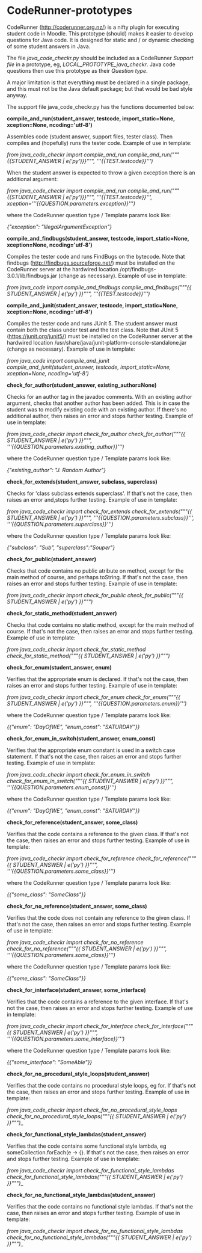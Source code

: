 # CodeRunner-prototypes
CodeRunner (http://coderunner.org.nz/) is a nifty plugin for executing student code in Moodle. This prototype (should) makes it easier to develop questions for Java code. It is designed for static and / or dynamic checking of some student answers in Java.

The file _java_code_checkr.py_ should be included as a CodeRunner _Support file_ in a prototype, eg, _LOCAL_PROTOTYPE_java_checkr_.
Java code questions then use this prototype as their _Question type_.

A major limitation is that everything must be declared in a single package, and this must not be the Java default package; but that
would be bad style anyway.

The support file java_code_checkr.py has the functions documented below:



 

__compile_and_run(student_answer, testcode, import_static=None, xception=None, ncoding='utf-8')__

Assembles code (student answer, support files, tester class).
Then compiles and (hopefully) runs the tester code.
Example of use in template:

_from java_code_checkr import compile_and_run
compile_and_run("""{{STUDENT_ANSWER | e('py')}}""", '''{{TEST.testcode}}''')_

When the student answer is expected to throw a given exception there is an additional argument:

_from java_code_checkr import compile_and_run
compile_and_run("""{{STUDENT_ANSWER | e('py')}}""", '''{{TEST.testcode}}''', xception='''{{QUESTION.parameters.exception}}''')_
    
where the CodeRunner question type / Template params look like:

_{"exception": "IllegalArgumentException"}_




__compile_and_findbugs(student_answer, testcode, import_static=None, xception=None, ncoding='utf-8')__

Compiles the tester code and runs FindBugs on the bytecode.
Note that findbugs (http://findbugs.sourceforge.net/) must be installed on the CodeRunner server at the hardwired location /opt/findbugs-3.0.1/lib/findbugs.jar (change as necessary).
Example of use in template:

_from java_code import compile_and_findbugs
compile_and_findbugs("""{{ STUDENT_ANSWER | e('py') }}""", '''{{TEST.testcode}}''')_




__compile_and_junit(student_answer, testcode, import_static=None, xception=None, ncoding='utf-8')__

Compiles the tester code and runs JUnit 5. The student answer must contain both the class under test and the test class.
Note that JUnit 5 (https://junit.org/junit5/) must be installed on the CodeRunner server at the hardwired location /usr/share/java/junit-platform-console-standalone.jar (change as necessary).
Example of use in template:

_from java_code import compile_and_junit
compile_and_junit(student_answer, testcode, import_static=None, xception=None, ncoding='utf-8')_




__check_for_author(student_answer, existing_author=None)__

Checks for an author tag in the javadoc comments. With an existing
author argument, checks that another author has been added.
This is in case the student was to modify existing code with an existing author.
If there's no additional author, then raises an error and stops further testing.
Example of use in template:

_from java_code_checkr import check_for_author
check_for_author("""{{ STUDENT_ANSWER | e('py') }}""", '''{{QUESTION.parameters.existing_author}}''')_

where the CodeRunner question type / Template params look like:

_{"existing_author": "J. Random Author"}_


 

__check_for_extends(student_answer, subclass, superclass)__

Checks for 'class subclass extends superclass'.
If that's not the case, then raises an error and,stops further testing.
Example of use in template:

_from java_code_checkr import check_for_extends
check_for_extends("""{{ STUDENT_ANSWER | e('py') }}""", '''{{QUESTION.parameters.subclass}}''', '''{{QUESTION.parameters.superclass}}''')_

where the CodeRunner question type / Template params look like:

_{"subclass": "Sub", "superclass":"Souper"}_


 

__check_for_public(student_answer)__

Checks that code contains no public atribute on method, except for the main method of course, and perhaps toString. If that's not the case, then raises an error and stops further testing.
Example of use in template:

_from java_code_checkr import check_for_public
check_for_public("""{{ STUDENT_ANSWER | e('py') }}""")_


 

__check_for_static_method(student_answer)__

Checks that code contains no static method, except for the main method of course. If that's not the case, then raises an error and stops further testing.
Example of use in template:

_from java_code_checkr import check_for_static_method
check_for_static_method("""{{ STUDENT_ANSWER | e('py') }}""")_


 

__check_for_enum(student_answer, enum)__

Verifies that the appropriate enum is declared. If that's not the case, then raises an error and stops further testing.
Example of use in template:

_from java_code_checkr import check_for_enum
check_for_enum("""{{ STUDENT_ANSWER | e('py') }}""", '''{{QUESTION.parameters.enum}}''')_

where the CodeRunner question type / Template params look like:

_{{"enum": "DayOfWE", "enum_const": "SATURDAY"}}_


 

__check_for_enum_in_switch(student_answer, enum_const)__

Verifies that the appropriate enum constant is used in a switch case statement.
If that's not the case, then raises an error and stops further testing.
Example of use in template:

_from java_code_checkr import check_for_enum_in_switch
check_for_enum_in_switch("""{{ STUDENT_ANSWER | e('py') }}""", '''{{QUESTION.parameters.enum_const}}''')_

where the CodeRunner question type / Template params look like:

_{{"enum": "DayOfWE", "enum_const": "SATURDAY"}}_


 

__check_for_reference(student_answer, some_class)__

Verifies that the code contains a reference to the given class.
If that's not the case, then raises an error and stops further testing.
Example of use in template:

_from java_code_checkr import check_for_reference
check_for_reference("""{{ STUDENT_ANSWER | e('py') }}""", '''{{QUESTION.parameters.some_class}}''')_

where the CodeRunner question type / Template params look like:

_{{"some_class": "SomeClass"}}_


 

__check_for_no_reference(student_answer, some_class)__

Verifies that the code does not contain any reference to the given class.
If that's not the case, then raises an error and stops further testing.
Example of use in template:

_from java_code_checkr import check_for_no_reference
check_for_no_reference("""{{ STUDENT_ANSWER | e('py') }}""", '''{{QUESTION.parameters.some_class}}''')_

where the CodeRunner question type / Template params look like:

_{{"some_class": "SomeClass"}}_


 

__check_for_interface(student_answer, some_interface)__

Verifies that the code contains a reference to the given interface.
If that's not the case, then raises an error and stops further testing.
Example of use in template:

_from java_code_checkr import check_for_interface
check_for_interface("""{{ STUDENT_ANSWER | e('py') }}""", '''{{QUESTION.parameters.some_interface}}''')_

where the CodeRunner question type / Template params look like:

_{{"some_interface": "SomeAble"}}_


 

__check_for_no_procedural_style_loops(student_answer)__

Verifies that the code contains no procedural style loops, eg for.
If that's not the case, then raises an error and stops further testing.
Example of use in template:

_from java_code_checkr import check_for_no_procedural_style_loops
check_for_no_procedural_style_loops("""{{ STUDENT_ANSWER | e('py') }}""")__


 

__check_for_functional_style_lambdas(student_answer)__

Verifies that the code contains some functional style
lambda, eg someCollection.forEach(e -> {}.
If that's not the case, then raises an error and stops further testing.
Example of use in template:

_from java_code_checkr import check_for_functional_style_lambdas
check_for_functional_style_lambdas("""{{ STUDENT_ANSWER | e('py') }}""")__


 

__check_for_no_functional_style_lambdas(student_answer)__

Verifies that the code contains no functional style
lambdas.
If that's not the case, then raises an error and stops further testing.
Example of use in template:

_from java_code_checkr import check_for_no_functional_style_lambdas
check_for_no_functional_style_lambdas("""{{ STUDENT_ANSWER | e('py') }}""")__
